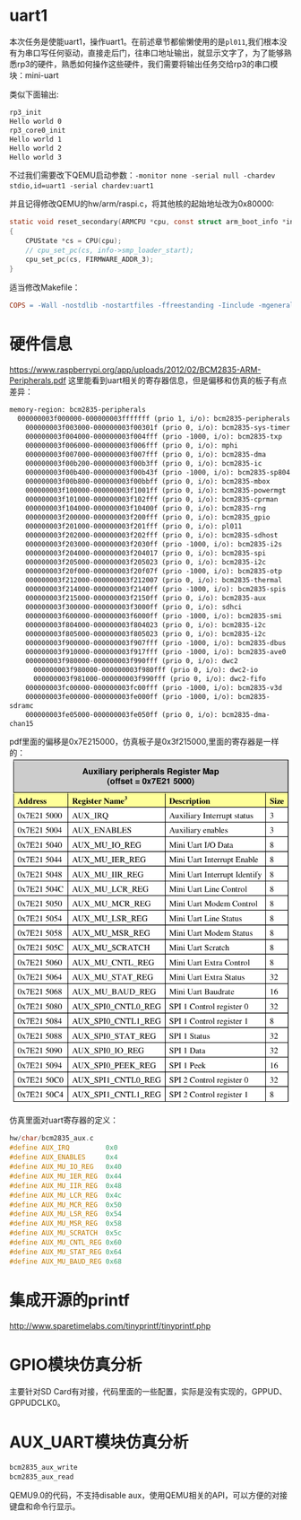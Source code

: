 # uart1
本次任务是使能uart1，操作uart1。在前述章节都偷懒使用的是`pl011`,我们根本没有为串口写任何驱动，直接走后门，往串口地址输出，就显示文字了，为了能够熟悉rp3的硬件，熟悉如何操作这些硬件，我们需要将输出任务交给rp3的串口模块：mini-uart

类似下面输出:
```shell
rp3_init
Hello world 0
rp3_core0_init
Hello world 1
Hello world 2
Hello world 3
```
不过我们需要改下QEMU启动参数：`-monitor none -serial null -chardev stdio,id=uart1 -serial chardev:uart1`

并且记得修改QEMU的hw/arm/raspi.c，将其他核的起始地址改为0x80000:
```c
static void reset_secondary(ARMCPU *cpu, const struct arm_boot_info *info)
{
    CPUState *cs = CPU(cpu);
    // cpu_set_pc(cs, info->smp_loader_start);
    cpu_set_pc(cs, FIRMWARE_ADDR_3);
}
```

适当修改Makefile：
```Makefile
COPS = -Wall -nostdlib -nostartfiles -ffreestanding -Iinclude -mgeneral-regs-only
```

# 硬件信息
https://www.raspberrypi.org/app/uploads/2012/02/BCM2835-ARM-Peripherals.pdf
这里能看到uart相关的寄存器信息，但是偏移和仿真的板子有点差异：
```
memory-region: bcm2835-peripherals
  000000003f000000-000000003fffffff (prio 1, i/o): bcm2835-peripherals
    000000003f003000-000000003f00301f (prio 0, i/o): bcm2835-sys-timer
    000000003f004000-000000003f004fff (prio -1000, i/o): bcm2835-txp
    000000003f006000-000000003f006fff (prio 0, i/o): mphi
    000000003f007000-000000003f007fff (prio 0, i/o): bcm2835-dma
    000000003f00b200-000000003f00b3ff (prio 0, i/o): bcm2835-ic
    000000003f00b400-000000003f00b43f (prio -1000, i/o): bcm2835-sp804
    000000003f00b800-000000003f00bbff (prio 0, i/o): bcm2835-mbox
    000000003f100000-000000003f1001ff (prio 0, i/o): bcm2835-powermgt
    000000003f101000-000000003f102fff (prio 0, i/o): bcm2835-cprman
    000000003f104000-000000003f10400f (prio 0, i/o): bcm2835-rng
    000000003f200000-000000003f200fff (prio 0, i/o): bcm2835_gpio
    000000003f201000-000000003f201fff (prio 0, i/o): pl011
    000000003f202000-000000003f202fff (prio 0, i/o): bcm2835-sdhost
    000000003f203000-000000003f2030ff (prio -1000, i/o): bcm2835-i2s
    000000003f204000-000000003f204017 (prio 0, i/o): bcm2835-spi
    000000003f205000-000000003f205023 (prio 0, i/o): bcm2835-i2c
    000000003f20f000-000000003f20f07f (prio -1000, i/o): bcm2835-otp
    000000003f212000-000000003f212007 (prio 0, i/o): bcm2835-thermal
    000000003f214000-000000003f2140ff (prio -1000, i/o): bcm2835-spis
    000000003f215000-000000003f2150ff (prio 0, i/o): bcm2835-aux
    000000003f300000-000000003f3000ff (prio 0, i/o): sdhci
    000000003f600000-000000003f6000ff (prio -1000, i/o): bcm2835-smi
    000000003f804000-000000003f804023 (prio 0, i/o): bcm2835-i2c
    000000003f805000-000000003f805023 (prio 0, i/o): bcm2835-i2c
    000000003f900000-000000003f907fff (prio -1000, i/o): bcm2835-dbus
    000000003f910000-000000003f917fff (prio -1000, i/o): bcm2835-ave0
    000000003f980000-000000003f990fff (prio 0, i/o): dwc2
      000000003f980000-000000003f980fff (prio 0, i/o): dwc2-io
      000000003f981000-000000003f990fff (prio 0, i/o): dwc2-fifo
    000000003fc00000-000000003fc00fff (prio -1000, i/o): bcm2835-v3d
    000000003fe00000-000000003fe000ff (prio -1000, i/o): bcm2835-sdramc
    000000003fe05000-000000003fe050ff (prio 0, i/o): bcm2835-dma-chan15
```
pdf里面的偏移是0x7E215000，仿真板子是0x3f215000,里面的寄存器是一样的：
![](https://raw.githubusercontent.com/later-3/img_picgo/main/img/20240607185722.png)

仿真里面对uart寄存器的定义：
```c
hw/char/bcm2835_aux.c
#define AUX_IRQ         0x0
#define AUX_ENABLES     0x4
#define AUX_MU_IO_REG   0x40
#define AUX_MU_IER_REG  0x44
#define AUX_MU_IIR_REG  0x48
#define AUX_MU_LCR_REG  0x4c
#define AUX_MU_MCR_REG  0x50
#define AUX_MU_LSR_REG  0x54
#define AUX_MU_MSR_REG  0x58
#define AUX_MU_SCRATCH  0x5c
#define AUX_MU_CNTL_REG 0x60
#define AUX_MU_STAT_REG 0x64
#define AUX_MU_BAUD_REG 0x68

```

# 集成开源的printf
http://www.sparetimelabs.com/tinyprintf/tinyprintf.php

# GPIO模块仿真分析
主要针对SD Card有对接，代码里面的一些配置，实际是没有实现的，GPPUD、GPPUDCLK0。

# AUX_UART模块仿真分析

```c
bcm2835_aux_write
bcm2835_aux_read
```

QEMU9.0的代码，不支持disable aux，使用QEMU相关的API，可以方便的对接键盘和命令行显示。
